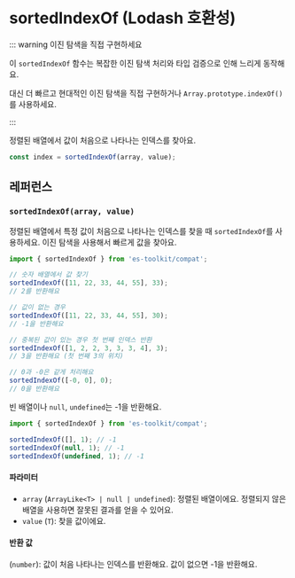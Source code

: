 # sortedIndexOf (Lodash 호환성)

::: warning 이진 탐색을 직접 구현하세요

이 `sortedIndexOf` 함수는 복잡한 이진 탐색 처리와 타입 검증으로 인해 느리게 동작해요.

대신 더 빠르고 현대적인 이진 탐색을 직접 구현하거나 `Array.prototype.indexOf()`를 사용하세요.

:::

정렬된 배열에서 값이 처음으로 나타나는 인덱스를 찾아요.

```typescript
const index = sortedIndexOf(array, value);
```

## 레퍼런스

### `sortedIndexOf(array, value)`

정렬된 배열에서 특정 값이 처음으로 나타나는 인덱스를 찾을 때 `sortedIndexOf`를 사용하세요. 이진 탐색을 사용해서 빠르게 값을 찾아요.

```typescript
import { sortedIndexOf } from 'es-toolkit/compat';

// 숫자 배열에서 값 찾기
sortedIndexOf([11, 22, 33, 44, 55], 33);
// 2를 반환해요

// 값이 없는 경우
sortedIndexOf([11, 22, 33, 44, 55], 30);
// -1을 반환해요

// 중복된 값이 있는 경우 첫 번째 인덱스 반환
sortedIndexOf([1, 2, 2, 3, 3, 3, 4], 3);
// 3을 반환해요 (첫 번째 3의 위치)

// 0과 -0은 같게 처리해요
sortedIndexOf([-0, 0], 0);
// 0을 반환해요
```

빈 배열이나 `null`, `undefined`는 -1을 반환해요.

```typescript
import { sortedIndexOf } from 'es-toolkit/compat';

sortedIndexOf([], 1); // -1
sortedIndexOf(null, 1); // -1
sortedIndexOf(undefined, 1); // -1
```

#### 파라미터

- `array` (`ArrayLike<T> | null | undefined`): 정렬된 배열이에요. 정렬되지 않은 배열을 사용하면 잘못된 결과를 얻을 수 있어요.
- `value` (`T`): 찾을 값이에요.

#### 반환 값

(`number`): 값이 처음 나타나는 인덱스를 반환해요. 값이 없으면 -1을 반환해요.

